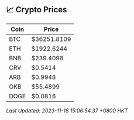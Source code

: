 ## 📈 Crypto Prices

| Coin | Price |
| ---- | ----- |
| BTC | $36251.8109 |
| ETH | $1922.6244 |
| BNB | $239.4098 |
| CRV | $0.5414 |
| ARB | $0.9948 |
| OKB | $55.4899 |
| DOGE | $0.0816 |

_Last Updated: 2023-11-18 15:06:54.37 +0800 HKT_